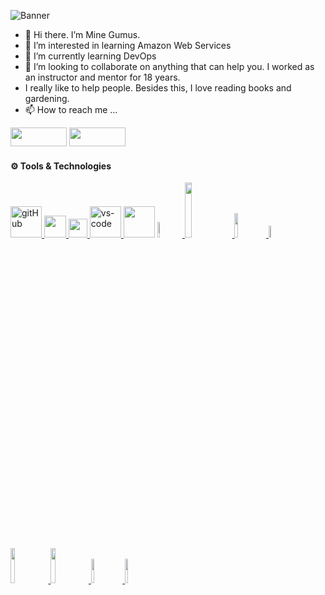 ![Banner](https://user-images.githubusercontent.com/94003285/160726707-347b63e0-ac09-492f-baa9-bf341efd3e7e.jpg)
- 👋 Hi there. I’m Mine Gumus.
- 👀 I’m interested in learning Amazon Web Services
- 🌱 I’m currently learning DevOps
- 💞️ I’m looking to collaborate on anything that can help you. I worked as an instructor and mentor for 18 years.
-  I really like to help people. Besides this, I love reading books and gardening.
- 📫 How to reach me ...

<!---
MineGumus/MineGumus is a ✨ special ✨ repository because its `README.md` (this file) appears on your GitHub profile.
You can click the Preview link to take a look at your changes.
--->

[<img src="https://user-images.githubusercontent.com/94003285/160731003-4e6ab064-1fa0-4e04-beb8-f207e2312932.png" width="90" height="30">](https://www.linkedin.com/in/mine-gumus/)
[<img src="https://user-images.githubusercontent.com/94003285/160737585-4ba58e82-34c2-46bb-a913-357ea4c013b4.png" width="90" height="30">](mailto:minegumus2004@hotmail.com)

#### ⚙ Tools & Technologies
<a href="#" target="_blank"> <img src="https://img.icons8.com/color/48/000000/github--v1.png" alt="gitHub" height="50"/> </a>
<a href="#" target="_blank"> <img src="https://img.shields.io/badge/jira-1e90ff.svg?&style=for-the-badge&logo=jira&logoColor=white" height="35"/> </a>
<a href="#" target="_blank"> <img src="https://upload.wikimedia.org/wikipedia/commons/thumb/b/b9/Slack_Technologies_Logo.svg/1280px-Slack_Technologies_Logo.svg.png" height="30"/> </a>
<a href="#" target="_blank"> <img src="https://www.pngitem.com/pimgs/m/80-800968_vscode-visual-studio-logo-png-transparent-png.png" alt="vs-code" height="50"/> </a>
<a href="#" target="_blank"> <img src="https://user-images.githubusercontent.com/94003285/160740658-240981a5-28a7-428e-a935-48bafc7e138b.png" height="50" /></a>
<a href="#" target="_blank"> <img src="https://logos-world.net/wp-content/uploads/2021/08/Amazon-Web-Services-AWS-Emblem.png" width="8%"> </a>
<a href="#" target="_blank"> <img src="https://upload.wikimedia.org/wikipedia/commons/thumb/f/f8/Python_logo_and_wordmark.svg/2560px-Python_logo_and_wordmark.svg.png" width="15%"> </a>
<a href="#" target="_blank"> <img src="https://seeklogo.com/images/M/MySQL-logo-F6FF285A58-seeklogo.com.png" width="10%"> </a>
<a href="#" target="_blank"> <img src="https://seeklogo.com/images/D/docker-logo-6D6F987702-seeklogo.com.png" width="7%"> </a>
<a href="#" target="_blank"> <img src="https://user-images.githubusercontent.com/94003285/161280806-425c5c70-bda6-4ef8-a01d-8f0348331eaf.png" width="12%"> </a>
<a href="#" target="_blank"> <img src="https://www.vectorlogo.zone/logos/jenkins/jenkins-ar21.svg" width="12%"> </a>
<a href="#" target="_blank"> <img src="https://marka-logo.com/wp-content/uploads/2020/09/Linux-Logo.png" width="10%"> </a>
<a href="#" target="_blank"> <img src="![Screen Shot 2022-04-28 at 1 19 08 PM](https://user-images.githubusercontent.com/94003285/165810737-8bf1703c-7a9b-46be-8304-330666524055.png)" width="10%"> </a>

